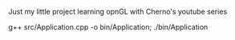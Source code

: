 Just my little project learning opnGL with Cherno's youtube series

g++ src/Application.cpp -o bin/Application; ./bin/Application